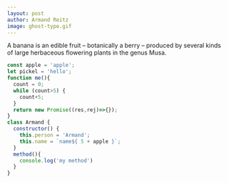 ```yaml
---
layout: post
author: Armand Reitz
image: ghost-type.gif
---
```

A banana is an edible fruit – botanically a berry – produced by several kinds
of large herbaceous flowering plants in the genus Musa.

``` javascript
const apple = 'apple';
let pickel = 'hello';
function me(){
  count = 0;
  while (count>5) {
    count+5;
  }
  return new Promise((res,rej)=>{});
}
class Armand {
  constructor() {
    this.person = 'Armand';
    this.name = `name${ 5 + apple }`;
  }
  method(){
    console.log('my method')
  }
}
```